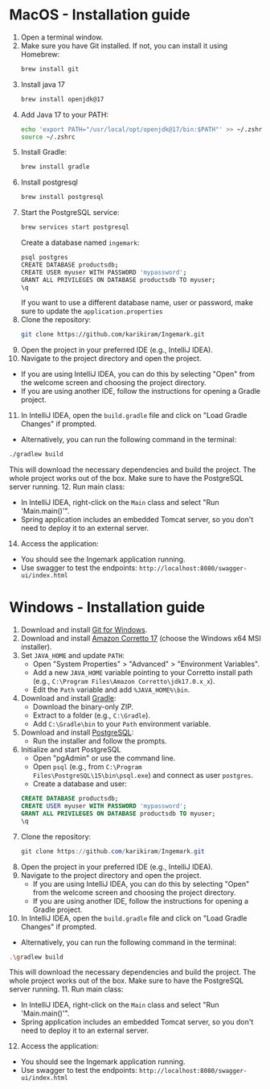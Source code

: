 # MacOS - Installation guide
1. Open a terminal window.
2. Make sure you have Git installed. If not, you can install it using Homebrew:
   ```bash
   brew install git
   ```
3. Install java 17
   ```bash
   brew install openjdk@17
   ```
4. Add Java 17 to your PATH:
   ```bash
   echo 'export PATH="/usr/local/opt/openjdk@17/bin:$PATH"' >> ~/.zshrc
   source ~/.zshrc
   ```
5. Install Gradle:
   ```bash
   brew install gradle
   ```
6. Install postgresql
   ```bash
   brew install postgresql
   ```
7. Start the PostgreSQL service:
   ```bash
   brew services start postgresql
   ```
   Create a database named `ingemark`:
   ```bash
   psql postgres
   CREATE DATABASE productsdb;
   CREATE USER myuser WITH PASSWORD 'mypassword';
   GRANT ALL PRIVILEGES ON DATABASE productsdb TO myuser;
   \q
   ```
   If you want to use a different database name, user or password, make sure to update the `application.properties`
8. Clone the repository:
   ```bash
   git clone https://github.com/karikiram/Ingemark.git
   ```
9. Open the project in your preferred IDE (e.g., IntelliJ IDEA).
10. Navigate to the project directory and open the project.
   - If you are using IntelliJ IDEA, you can do this by selecting "Open" from the welcome screen and choosing the project directory.
   - If you are using another IDE, follow the instructions for opening a Gradle project.
11. In IntelliJ IDEA, open the `build.gradle` file and click on "Load Gradle Changes" if prompted.
   - Alternatively, you can run the following command in the terminal:
   ```bash
   ./gradlew build
   ```
   This will download the necessary dependencies and build the project. The whole project works out of the box.
   Make sure to have the PostgreSQL server running.
12. Run main class:
   - In IntelliJ IDEA, right-click on the `Main` class and select "Run 'Main.main()'".
   - Spring application includes an embedded Tomcat server, so you don't need to deploy it to an external server.
14. Access the application:
   - You should see the Ingemark application running.
   - Use swagger to test the endpoints: `http://localhost:8080/swagger-ui/index.html`

# Windows - Installation guide
1. Download and install [Git for Windows](https://git-scm.com/download/win).
2. Download and install [Amazon Corretto 17](https://docs.aws.amazon.com/corretto/latest/corretto-17-ug/downloads-list.html) (choose the Windows x64 MSI installer).
3. Set `JAVA_HOME` and update `PATH`:
   - Open "System Properties" > "Advanced" > "Environment Variables".
   - Add a new `JAVA_HOME` variable pointing to your Corretto install path (e.g., `C:\Program Files\Amazon Corretto\jdk17.0.x_x`).
   - Edit the `Path` variable and add `%JAVA_HOME%\bin`.
4. Download and install [Gradle](https://gradle.org/install/):
   - Download the binary-only ZIP.
   - Extract to a folder (e.g., `C:\Gradle`).
   - Add `C:\Gradle\bin` to your `Path` environment variable.
5. Download and install [PostgreSQL](https://www.postgresql.org/download/windows/):
   - Run the installer and follow the prompts.
6. Initialize and start PostgreSQL
   - Open "pgAdmin" or use the command line.
   - Open `psql` (e.g., from `C:\Program Files\PostgreSQL\15\bin\psql.exe`) and connect as user `postgres`.
   - Create a database and user:
   ```sql
   CREATE DATABASE productsdb;
   CREATE USER myuser WITH PASSWORD 'mypassword';
   GRANT ALL PRIVILEGES ON DATABASE productsdb TO myuser;
   \q
   ```
7. Clone the repository:
   ```powershell
   git clone https://github.com/karikiram/Ingemark.git
   ```
8. Open the project in your preferred IDE (e.g., IntelliJ IDEA).
9. Navigate to the project directory and open the project.
   - If you are using IntelliJ IDEA, you can do this by selecting "Open" from the welcome screen and choosing the project directory.
   - If you are using another IDE, follow the instructions for opening a Gradle project.
10. In IntelliJ IDEA, open the `build.gradle` file and click on "Load Gradle Changes" if prompted.
   - Alternatively, you can run the following command in the terminal:
   ```bash
   .\gradlew build
   ```
   This will download the necessary dependencies and build the project. The whole project works out of the box.
   Make sure to have the PostgreSQL server running.
11. Run main class:
   - In IntelliJ IDEA, right-click on the `Main` class and select "Run 'Main.main()'".
   - Spring application includes an embedded Tomcat server, so you don't need to deploy it to an external server.
12. Access the application:
   - You should see the Ingemark application running.
   - Use swagger to test the endpoints: `http://localhost:8080/swagger-ui/index.html`